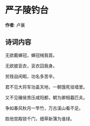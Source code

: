 # 严子陵钓台

**作者**: 卢襄

## 诗词内容

无欲戴蝉冠，蝉冠械我首。

无欲披衮衣，衮衣囚我身。

贫贱自闲暇，功名多苦辛。

君不见大将军功盖天地，一朝饿死垣墙里。

又不见穰侯贵压咸阳都，朝为卿相暮匹夫。

争如春风秋月一竿竹，万古溪山看不足。

胜他宫殿锁千门，细草新蒲为谁绿。

